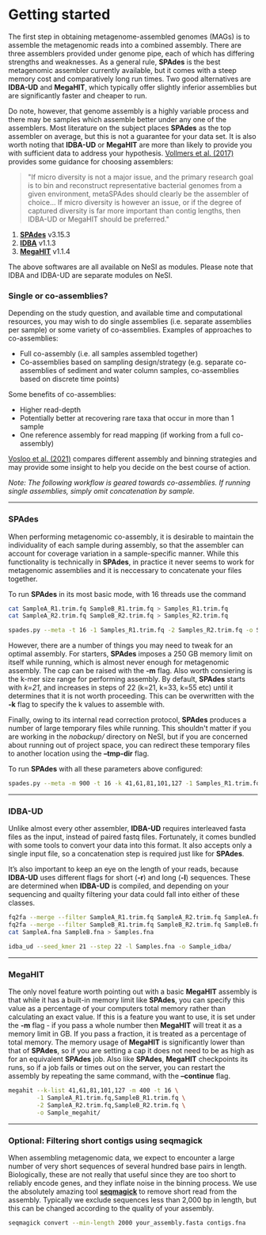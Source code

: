 # Getting started

The first step in obtaining metagenome-assembled genomes (MAGs) is to assemble the metagenomic reads into a combined assembly. There are three assemblers provided under genome pipe, each of which has differing strengths and weaknesses. As a general rule, **SPAdes** is the best metagenomic assembler currently available, but it comes with a steep memory cost and comparatively long run times. Two good alternatives are **IDBA-UD** and **MegaHIT**, which typically offer slightly inferior assemblies but are significantly faster and cheaper to run.

Do note, however, that genome assembly is a highly variable process and there may be samples which assemble better under any one of the assemblers. Most literature on the subject places **SPAdes** as the top assembler on average, but this is not a guarantee for your data set. It is also worth noting that **IDBA-UD** or **MegaHIT** are more than likely to provide you with sufficient data to address your hypothesis. [Vollmers et al. (2017)](https://doi.org/10.1371/journal.pone.0169662) provides some guidance for choosing assemblers:
> "If micro diversity is not a major issue, and the primary research goal is to bin and reconstruct representative bacterial genomes from a given environment, metaSPAdes should clearly be the assembler of choice... If micro diversity is however an issue, or if the degree of captured diversity is far more important than contig lengths, then IDBA-UD or MegaHIT should be preferred."

1. [**SPAdes**](https://github.com/ablab/spades) v3.15.3
1. [**IDBA**](https://github.com/loneknightpy/idba) v1.1.3
1. [**MegaHIT**](https://github.com/voutcn/megahit) v1.1.4

The above softwares are all available on NeSI as modules. Please note that IDBA and IDBA-UD are separate modules on NeSI. 

### Single or co-assemblies?
Depending on the study question, and available time and computational resources, you may wish to do single assemblies (i.e. separate assemblies per sample) or some variety of co-assemblies. Examples of approaches to co-assemblies:
- Full co-assembly (i.e. all samples assembled together)
- Co-assemblies based on sampling design/strategy (e.g. separate co-assemblies of sediment and water column samples, co-assemblies based on discrete time points)

Some benefits of co-assemblies: 
- Higher read-depth
- Potentially better at recovering rare taxa that occur in more than 1 sample
- One reference assembly for read mapping (if working from a full co-assembly) 

[Vosloo et al. (2021)](https://doi.org/10.1128/Spectrum.01434-21) compares different assembly and binning strategies and may provide some insight to help you decide on the best course of action.

*Note: The following workflow is geared towards co-assemblies. If running single assemblies, simply omit concatenation by sample.*

----
### SPAdes

When performing metagenomic co-assembly, it is desirable to maintain the individuality of each sample during assembly, so that the assembler can account for coverage variation in a sample-specific manner. While this functionality is technically in **SPAdes**, in practice it never seems to work for metagenomic assemblies and it is neccessary to concatenate your files together.

To run **SPAdes** in its most basic mode, with 16 threads use the command

```bash
cat SampleA_R1.trim.fq SampleB_R1.trim.fq > Samples_R1.trim.fq
cat SampleA_R2.trim.fq SampleB_R2.trim.fq > Samples_R2.trim.fq

spades.py --meta -t 16 -1 Samples_R1.trim.fq -2 Samples_R2.trim.fq -o Sample_spades/
```

However, there are a number of things you may need to tweak for an optimal assembly. For starters, **SPAdes** imposes a 250 GB memory limit on itself while running, which is almost never enough for metagenomic assembly. The cap can be raised with the **-m** flag. Also worth consiering is the k-mer size range for performing assembly. By default, **SPAdes** starts with *k=21*, and increases in steps of 22 (k=21, k=33, k=55 etc) until it determines that it is not worth proceeding. This can be overwritten with the **-k** flag to specify the k values to assemble with.

Finally, owing to its internal read correction protocol, **SPAdes** produces a number of large temporary files while running. This shouldn't matter if you are working in the *nobackup/* directory on NeSI, but if you are concerned about running out of project space, you can redirect these temporary files to another location using the **–tmp-dir** flag.

To run **SPAdes** with all these parameters above configured:

```bash
spades.py --meta -m 900 -t 16 -k 41,61,81,101,127 -1 Samples_R1.trim.fq -2 Samples_R2.trim.fq -o Sample_spades/
```

----

### IDBA-UD

Unlike almost every other assembler, **IDBA-UD** requires interleaved fasta files as the input, instead of paired fastq files. Fortunately, it comes bundled with some tools to convert your data into this format. It also accepts only a single input file, so a concatenation step is required just like for **SPAdes**.

It’s also important to keep an eye on the length of your reads, because **IDBA-UD** uses different flags for short (**-r**) and long (**-l**) sequences. These are determined when **IDBA-UD** is compiled, and depending on your sequencing and quailty filtering your data could fall into either of these classes.

```bash
fq2fa --merge --filter SampleA_R1.trim.fq SampleA_R2.trim.fq SampleA.fna
fq2fa --merge --filter SampleB_R1.trim.fq SampleB_R2.trim.fq SampleB.fna
cat SampleA.fna SampleB.fna > Samples.fna

idba_ud --seed_kmer 21 --step 22 -l Samples.fna -o Sample_idba/
```

----

### MegaHIT

The only novel feature worth pointing out with a basic **MegaHIT** assembly is that while it has a built-in memory limit like **SPAdes**, you can specify this value as a percentage of your computers total memory rather than calculating an exact value. If this is a feature you want to use, it is set under the **-m** flag - if you pass a whole number then **MegaHIT** will treat it as a memory limit in GB. If you pass a fraction, it is treated as a percentage of total memory. The memory usage of **MegaHIT** is significantly lower than that of **SPAdes**, so if you are setting a cap it does not need to be as high as for an equivalent **SPAdes** job. Also like **SPAdes**, **MegaHIT** checkpoints its runs, so if a job fails or times out on the server, you can restart the assembly by repeating the same command, with the **–continue** flag.

```bash
megahit --k-list 41,61,81,101,127 -m 400 -t 16 \
        -1 SampleA_R1.trim.fq,SampleB_R1.trim.fq \
        -2 SampleA_R2.trim.fq,SampleB_R2.trim.fq \
        -o Sample_megahit/
```

----

### Optional: Filtering short contigs using seqmagick

When assembling metagenomic data, we expect to encounter a large number of very short sequences of several hundred base pairs in length. Biologically, these are not really that useful since they are too short to reliably encode genes, and they inflate noise in the binning process. We use the absolutely amazing tool [**seqmagick**](https://fhcrc.github.io/seqmagick/) to remove short read from the assembly. Typically we exclude sequences less than 2,000 bp in length, but this can be changed according to the quality of your assembly.

```bash
seqmagick convert --min-length 2000 your_assembly.fasta contigs.fna
```
